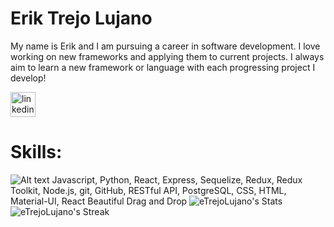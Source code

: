 # Erik Trejo Lujano

My name is Erik and I am pursuing a career in software development. I love working on new frameworks and applying them to current projects. I always aim to learn a new framework or language with each progressing project I develop!

[<img src='https://cdn.jsdelivr.net/npm/simple-icons@3.0.1/icons/linkedin.svg' alt='linkedin' height='40'>](https://www.linkedin.com/in/erik-trejo-lujano/)  

# Skills: 
![Alt text](https://user-images.githubusercontent.com/25181517/117447155-6a868a00-af3d-11eb-9cfe-245df15c9f3f.png)
Javascript, Python, React, Express, Sequelize, Redux, Redux Toolkit, Node.js, git, GitHub, RESTful API, PostgreSQL, CSS, HTML, Material-UI, React Beautiful Drag and Drop
![eTrejoLujano's Stats](https://github-readme-stats.vercel.app/api?username=eTrejoLujano&theme=blueberry&show_icons=true&hide_border=true&count_private=true)
![eTrejoLujano's Streak](https://github-readme-streak-stats.herokuapp.com/?user=eTrejoLujano&theme=blueberry&hide_border=true)
